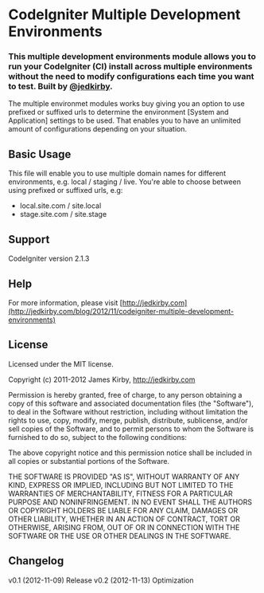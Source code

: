 # CodeIgniter Multiple Development Environments
### This multiple development environments module allows you to run your CodeIgniter (CI) install across multiple environments without the need to modify configurations each time you want to test. Built by [@jedkirby](http://twitter.com/jedkirby).

The multiple environmet modules works buy giving you an option to use prefixed or suffixed urls to determine the environment [System and Application] settings to be used. That enables you to have an unlimited amount of configurations depending on your situation.


## Basic Usage
This file will enable you to use multiple domain names for different environments, e.g. local / staging / live.
You're able to choose between using prefixed or suffixed urls, e.g:
 - local.site.com / site.local
 - stage.site.com / site.stage


## Support
CodeIgniter version 2.1.3


## Help
For more information, please visit [http://jedkirby.com](http://jedkirby.com/blog/2012/11/codeigniter-multiple-development-environments)


## License
Licensed under the MIT license.

Copyright (c) 2011-2012 James Kirby, http://jedkirby.com

Permission is hereby granted, free of charge, to any person obtaining a copy of this software and associated documentation files (the "Software"), to deal in the Software without restriction, including without limitation the rights to use, copy, modify, merge, publish, distribute, sublicense, and/or sell copies of the Software, and to permit persons to whom the Software is furnished to do so, subject to the following conditions:

The above copyright notice and this permission notice shall be included in all copies or substantial portions of the Software.

THE SOFTWARE IS PROVIDED "AS IS", WITHOUT WARRANTY OF ANY KIND, EXPRESS OR IMPLIED, INCLUDING BUT NOT LIMITED TO THE WARRANTIES OF MERCHANTABILITY, FITNESS FOR A PARTICULAR PURPOSE AND NONINFRINGEMENT. IN NO EVENT SHALL THE AUTHORS OR COPYRIGHT HOLDERS BE LIABLE FOR ANY CLAIM, DAMAGES OR OTHER LIABILITY, WHETHER IN AN ACTION OF CONTRACT, TORT OR OTHERWISE, ARISING FROM, OUT OF OR IN CONNECTION WITH THE SOFTWARE OR THE USE OR OTHER DEALINGS IN THE SOFTWARE.


## Changelog
v0.1 (2012-11-09) Release
v0.2 (2012-11-13) Optimization
